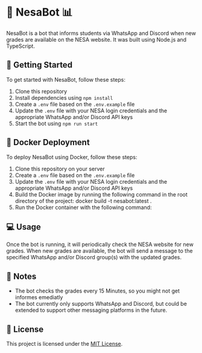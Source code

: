 # 🤖 NesaBot 📊

NesaBot is a bot that informs students via WhatsApp and Discord when new grades are available on the NESA website. It was built using Node.js and TypeScript.

## 🚀 Getting Started

To get started with NesaBot, follow these steps:

1. Clone this repository
2. Install dependencies using `npm install`
3. Create a `.env` file based on the `.env.example` file
4. Update the `.env` file with your NESA login credentials and the appropriate WhatsApp and/or Discord API keys
5. Start the bot using `npm run start`

## 🐳 Docker Deployment

To deploy NesaBot using Docker, follow these steps:

1. Clone this repository on your server
2. Create a `.env` file based on the `.env.example` file
3. Update the `.env` file with your NESA login credentials and the appropriate WhatsApp and/or Discord API keys
4. Build the Docker image by running the following command in the root directory of the project: docker build -t nesabot:latest .
5. Run the Docker container with the following command:

## 💻 Usage

Once the bot is running, it will periodically check the NESA website for new grades. When new grades are available, the bot will send a message to the specified WhatsApp and/or Discord group(s) with the updated grades.

## 📝 Notes

- The bot checks the grades every 15 Minutes, so you might not get informes emediatly
- The bot currently only supports WhatsApp and Discord, but could be extended to support other messaging platforms in the future.

## 📄 License

This project is licensed under the [MIT License](LICENSE).
